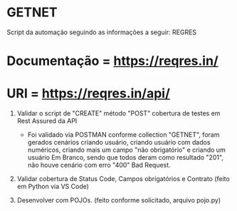 # GETNET
Script da automação seguindo as informações a seguir: REGRES

# Documentação = https://reqres.in/
# URI = https://reqres.in/api/

1) Validar o script de "CREATE" método "POST” cobertura de testes em Rest Assured da API
    - Foi validado via POSTMAN conforme collection "GETNET", foram gerados cenários criando usuário, criando usuário com dados numéricos, criando mais um campo "não obrigatório" e criando um usuário Em Branco, sendo que todos deram como resultado "201", não houve cenário com erro "400" Bad Request.

2) Validar cobertura de Status Code, Campos obrigatórios e Contrato (feito em Python via VS Code)

3) Desenvolver com POJOs. (feito conforme solicitado, arquivo pojo.py)

